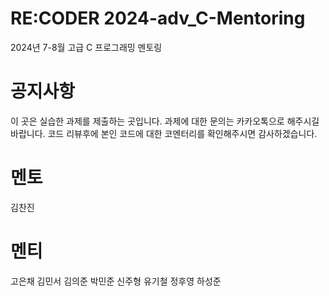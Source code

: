 # RE:CODER 2024-adv_C-Mentoring
2024년 7-8월 고급 C 프로그래밍 멘토링
# 공지사항
이 곳은 실습한 과제를 제출하는 곳입니다. 과제에 대한 문의는 카카오톡으로 해주시길 바랍니다.
코드 리뷰후에 본인 코드에 대한 코멘터리를 확인해주시면 감사하겠습니다. 
# 멘토
김찬진
# 멘티
고은채 김민서 김의준 박민준 신주형 유기철 정후영 하성준
